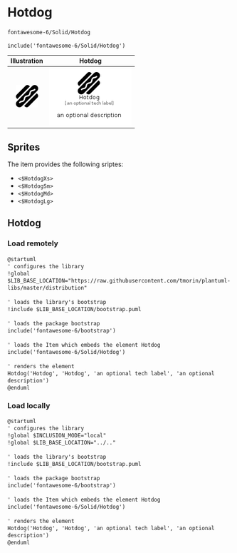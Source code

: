 # Hotdog


```text
fontawesome-6/Solid/Hotdog
```

```text
include('fontawesome-6/Solid/Hotdog')
```



| Illustration | Hotdog |
| :---: | :---: |
| ![illustration for Illustration](../../fontawesome-6/Solid/Hotdog.png) | ![illustration for Hotdog](../../fontawesome-6/Solid/Hotdog.Local.png) |



## Sprites
The item provides the following sriptes:

- `<$HotdogXs>`
- `<$HotdogSm>`
- `<$HotdogMd>`
- `<$HotdogLg>`





## Hotdog

### Load remotely
```plantuml
@startuml
' configures the library
!global $LIB_BASE_LOCATION="https://raw.githubusercontent.com/tmorin/plantuml-libs/master/distribution"

' loads the library's bootstrap
!include $LIB_BASE_LOCATION/bootstrap.puml

' loads the package bootstrap
include('fontawesome-6/bootstrap')

' loads the Item which embeds the element Hotdog
include('fontawesome-6/Solid/Hotdog')

' renders the element
Hotdog('Hotdog', 'Hotdog', 'an optional tech label', 'an optional description')
@enduml
```

### Load locally
```plantuml
@startuml
' configures the library
!global $INCLUSION_MODE="local"
!global $LIB_BASE_LOCATION="../.."

' loads the library's bootstrap
!include $LIB_BASE_LOCATION/bootstrap.puml

' loads the package bootstrap
include('fontawesome-6/bootstrap')

' loads the Item which embeds the element Hotdog
include('fontawesome-6/Solid/Hotdog')

' renders the element
Hotdog('Hotdog', 'Hotdog', 'an optional tech label', 'an optional description')
@enduml
```

